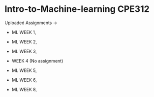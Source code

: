 # Intro-to-Machine-learning CPE312


Uploaded Assignments -> 

- ML WEEK 1,

- ML WEEK 2,

- ML WEEK 3,

- WEEK 4 (No assignment)

- ML WEEK 5,

- ML WEEK 6,

- ML WEEK 8,
